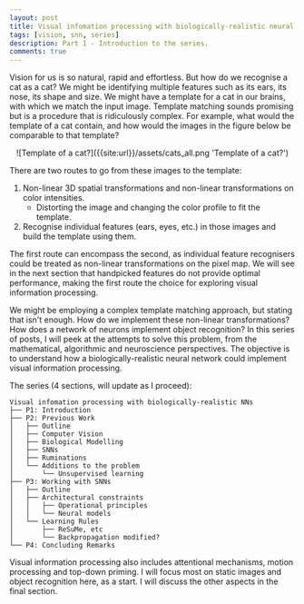 ```yaml
---
layout: post
title: Visual infomation processing with biologically-realistic neural networks (1)
tags: [vision, snn, series]
description: Part 1 - Introduction to the series.
comments: true
---
```


Vision for us is so natural, rapid and effortless. But how do we recognise a cat as a cat? We might be identifying multiple features such as its ears, its nose, its shape and size. We might have a template for a cat in our brains, with which we match the input image. Template matching sounds promising but is a procedure that is ridiculously complex. For example, what would the template of a cat contain, and how would the images in the figure below be comparable to that template? 

<center>![Template of a cat?]({{site:url}}/assets/cats_all.png 'Template of a cat?')</center>

There are two routes to go from these images to the template:

1. Non-linear 3D spatial transformations and non-linear transformations on color intensities.
    - Distorting the image and changing the color profile to fit the template.
2. Recognise individual features (ears, eyes, etc.) in those images and build the template using them.

The first route can encompass the second, as individual feature recognisers could be treated as non-linear transformations on the pixel map. We will see in the next section that handpicked features do not provide optimal performance, making the first route the choice for exploring visual information processing. 

We might be employing a complex template matching approach, but stating that isn't enough. How do we implement these non-linear transformations? How does a network of neurons implement object recognition? In this series of posts, I will peek at the attempts to solve this problem, from the mathematical, algorithmic and neuroscience perspectives. The objective is to understand how a biologically-realistic neural network could implement visual information processing.

The series (4 sections, will update as I proceed):

```
Visual infomation processing with biologically-realistic NNs
├── P1: Introduction
├── P2: Previous Work
│   ├── Outline
│   ├── Computer Vision
│   ├── Biological Modelling
│   ├── SNNs
│   ├── Ruminations
│   └── Additions to the problem
│       └── Unsupervised learning
├── P3: Working with SNNs
│   ├── Outline
│   ├── Architectural constraints
│   │   ├── Operational principles
│   │   └── Neural models
│   └── Learning Rules
│       ├── ReSuMe, etc
│       └── Backpropagation modified?
└── P4: Concluding Remarks
```

Visual information processing also includes attentional mechanisms, motion processing and top-down priming. I will focus most on static images and object recognition here, as a start. I will discuss the other aspects in the final section.